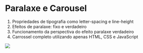 # Paralaxe e Carousel

1. Propriedades de tipografia como letter-spacing e line-height
2. Efeitos de paralaxe: fixo e verdadeiro
3. Funcionamento da perspectiva do efeito paralaxe verdadeiro
4. Carrossel completo utilizando apenas HTML, CSS e JavaScript

![](assets/img/main.gif)
